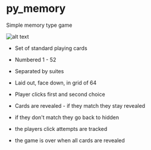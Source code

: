 # py_memory

Simple memory type game

![alt text](https://github.com/phil-jonesQ/py_memory/blob/main/inplawy.PNG?raw=true)

* Set of standard playing cards

* Numbered 1 - 52

* Separated by suites

* Laid out, face down, in grid of 64

* Player clicks first and second choice

* Cards are revealed - if they match they stay revealed

* if they don't match they go back to hidden

* the players click attempts are tracked

* the game is over when all cards are revealed

